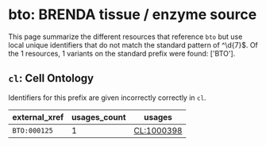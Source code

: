 # bto: BRENDA tissue / enzyme source

This page summarize the different resources that reference `bto`
but use local unique identifiers that do not match the standard pattern of
^\d{7}$. Of the 1 resources,
1 variants on the standard prefix were found: ['BTO'].

## `cl`: Cell Ontology

Identifiers for this prefix are given incorrectly correctly in `cl`.

| external_xref   |   usages_count | usages                                          |
|-----------------|----------------|-------------------------------------------------|
| `BTO:000125`    |              1 | [CL:1000398](https://bioregistry.io/CL:1000398) |

